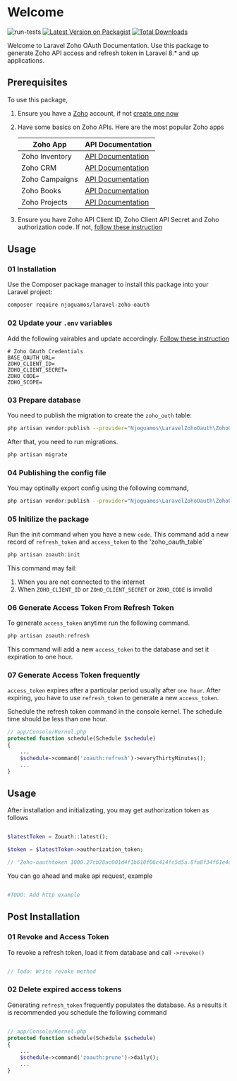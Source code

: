 # Welcome

![run-tests](https://github.com/njoguamos/laravel-zoho-oauth/workflows/run-tests/badge.svg)
[![Latest Version on Packagist](https://img.shields.io/packagist/v/njoguamos/laravel-zoho-oauth.svg?style=flat-square)](https://packagist.org/packages/njoguamos/laravel-zoho-oauth)
[![Total Downloads](https://img.shields.io/packagist/dt/njoguamos/laravel-zoho-oauth.svg?style=flat-square)](https://packagist.org/packages/njoguamos/laravel-zoho-oauth)

Welcome to Laravel Zoho OAuth Documentation. Use this package to generate Zoho API access and refresh token in Laravel 8.* and up applications.

## Prerequisites
To use this package, 
1. Ensure you have a [Zoho](https://zoho.com/) account, if not [create one now](https://accounts.zoho.com/register)
2. Have some basics on Zoho APIs. Here are the most popular Zoho apps

    | Zoho App          | API Documentation                                          |
    | ----------------- | ---------------------------------------------------------- |
    | Zoho Inventory    | [API Documentation](https://www.zoho.com/inventory/)       |
    | Zoho CRM          | [API Documentation](https://www.zoho.com/crm/developer/docs/api/v2/modules-api.html)       |
    | Zoho Campaigns    | [API Documentation](https://www.zoho.com/campaigns/help/developers/)       |
    | Zoho Books        | [API Documentation](https://www.zoho.com/books/api/v3/)       |
    | Zoho Projects     | [API Documentation](https://www.zoho.com/projects/help/rest-api/get-tickets-api.html/)       |

3. Ensure you have Zoho API Client ID, Zoho Client API Secret and Zoho authorization code. If not, [follow these instruction](/laravel-zoho-oauth/instructions)


## Usage

### 01 Installation

Use the Composer package manager to install this package into your Laravel project:

```bash
composer require njoguamos/laravel-zoho-oauth
```


### 02 Update your `.env` variables

Add the following vairables and update accordingly. [Follow these instruction](/laravel-zoho-oauth/instructions)

```dotenv
# Zoho OAuth Credentials
BASE_OAUTH_URL=
ZOHO_CLIENT_ID=
ZOHO_CLIENT_SECRET=
ZOHO_CODE=
ZOHO_SCOPE=
```

### 03 Prepare database

You need to publish the migration to create the `zoho_outh` table:

```bash
php artisan vendor:publish --provider="Njoguamos\LaravelZohoOauth\ZohoOauthServiceProvider" --tag="migrations"
```


After that, you need to run migrations.

```bash
php artisan migrate
```


### 04 Publishing the config file

You may optinally export config using the following command,

```bash
php artisan vendor:publish --provider="Njoguamos\LaravelZohoOauth\ZohoOauthServiceProvider" --tag="config"
```


### 05 Initilize the package

Run the init command when you have a new `code`. This command add a new record of `refresh_token` and `access_token` to the 'zoho_oauth_table`

```bash
php artisan zoauth:init
```

This command may fail:
1. When you are not connected to the internet
2. When `ZOHO_CLIENT_ID` or `ZOHO_CLIENT_SECRET` or `ZOHO_CODE` is invalid

### 06 Generate Access Token From Refresh Token

To generate `access_token` anytime run the following command.

```bash
php artisan zoauth:refresh
```

This command will add a new `access_token` to the database and set it expiration to one hour.


### 07 Generate Access Token frequently

`access_token` expires after a particular period usually after `one hour`. After expiring, you have to use `refresh_token` to generate a new 
`access_token`. 

Schedule the refresh token command in the console kernel. The schedule time should be less than one hour.

```php
// app/Console/Kernel.php
protected function schedule(Schedule $schedule)
{
    ...
    $schedule->command('zoauth:refresh')->everyThirtyMinutes();
    ...
}
```

## Usage

After installation and initializating, you may get authorization token as follows

```php

$latestToken = Zouath::latest();

$token = $latestToken->authorization_token;

// "Zoho-oauthtoken 1000.27cb28ac001d4f1b610f06c414fc5d5a.8fa8f34f61e4c2cc9c466e8aaccba395"

```

You can go ahead and make api request, example

```bash

#TODO: Add http example 

```

## Post Installation

### 01 Revoke and Access Token

To revoke a refresh token, load it from database and call `->revoke()`
```php

// Todo: Write revoke method

```

### 02 Delete expired access tokens

Generating `refresh_token` frequently populates the database. As a results it is recommended you schedule the following command

```php

// app/Console/Kernel.php
protected function schedule(Schedule $schedule)
{
    ...
    $schedule->command('zoauth:prune')->daily();
    ...
}

```
